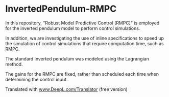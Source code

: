 # InvertedPendulum-RMPC
In this repository, "Robust Model Predictive Control (RMPC)" is employed for the inverted pendulum model to perform control simulations.

In addition, we are investigating the use of inline specifications to speed up the simulation of control simulations that require computation time, such as RMPC.

The standard inverted pendulum was modeled using the Lagrangian method.

The gains for the RMPC are fixed, rather than scheduled each time when determining the control input.

Translated with www.DeepL.com/Translator (free version)
